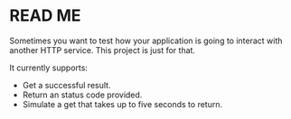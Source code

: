 # READ ME
Sometimes you want to test how your application is going to interact with 
another HTTP service. This project is just for that.

It currently supports:
- Get a successful result.
- Return an status code provided.
- Simulate a get that takes up to five seconds to return.